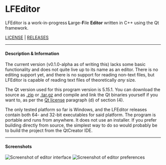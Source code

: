 # LFEditor
LFEditor is a work-in-progress **L**arge-**F**ile **Editor** written in C++ using the Qt framework.

[LICENSE](https://github.com/imxela/LFEditor/blob/master/LICENSE.md) | [RELEASES](https://github.com/imxela/LFEditor/releases)

---

#### Description & Information

The current version (v0.1.0-alpha as of writing this) lacks some basic functionality and does not quite live up to its name as an editor. There is no editing support yet, and there is no support for reading non-text files, but LFEditor is capable of reading text files of theoretically _any_ size.

The Qt version used for this program version is 5.15.1. You can download the source as [.zip](https://github.com/qt/qt5/archive/v5.15.1.zip) or [.tar.gz](https://github.com/qt/qt5/archive/v5.15.1.tar.gz) and compile and link the Qt binaries yourself if you want to, as per the [Qt license](https://doc.qt.io/qt-5/lgpl.html) paragraph (d) of section (4).

The only tested platform so far is Windows, and the LFEditor releases contain both 64- and 32-bit executables for said platform. The program is portable and runs from anywhere. It does not use an installer. If you prefer building directly from source, the simplest way to do so would probably be to build the project from the QtCreator IDE.

---

#### Screenshots

![Screenshot of editor interface](https://i.imgur.com/tjT8DQw.png)
![Screenshot of editor preferences](https://i.imgur.com/VTSK7od.png)
